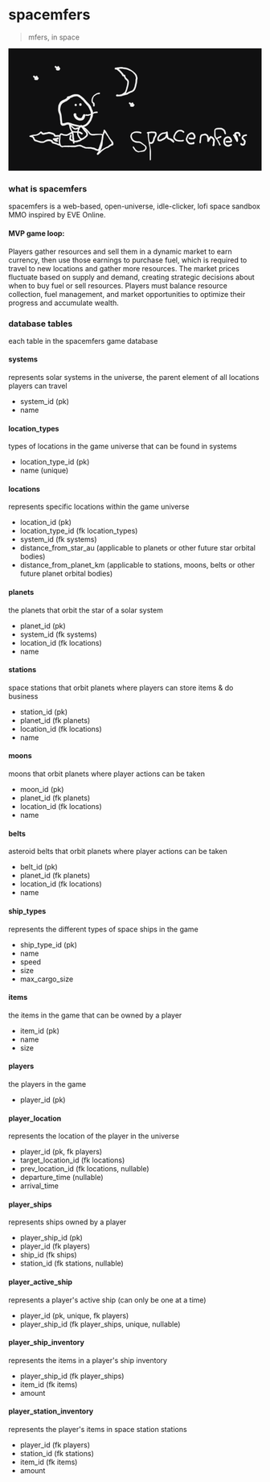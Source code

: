 # spacemfers

> mfers, in space

![spacemfers](assets/spacemfers.png)

### what is spacemfers

spacemfers is a web-based, open-universe, idle-clicker, lofi space sandbox MMO inspired by EVE Online.

#### MVP game loop:
Players gather resources and sell them in a dynamic market to earn currency, then use those earnings to purchase fuel, which is required to travel to new locations and gather more resources. The market prices fluctuate based on supply and demand, creating strategic decisions about when to buy fuel or sell resources. Players must balance resource collection, fuel management, and market opportunities to optimize their progress and accumulate wealth.


### database tables

each table in the spacemfers game database

#### systems
represents solar systems in the universe, the parent element of all locations players can travel

- system_id (pk)
- name

#### location_types
types of locations in the game universe that can be found in systems

- location_type_id (pk)
- name (unique)

#### locations
represents specific locations within the game universe

- location_id (pk)
- location_type_id (fk location_types)
- system_id (fk systems)
- distance_from_star_au (applicable to planets or other future star orbital bodies)
- distance_from_planet_km (applicable to stations, moons, belts or other future planet orbital bodies)

#### planets
the planets that orbit the star of a solar system

- planet_id (pk)
- system_id (fk systems)
- location_id (fk locations)
- name

#### stations
space stations that orbit planets where players can store items & do business

- station_id (pk)
- planet_id (fk planets)
- location_id (fk locations)
- name

#### moons
moons that orbit planets where player actions can be taken

- moon_id (pk)
- planet_id (fk planets)
- location_id (fk locations)
- name

#### belts
asteroid belts that orbit planets where player actions can be taken

- belt_id (pk)
- planet_id (fk planets)
- location_id (fk locations)
- name

#### ship_types
represents the different types of space ships in the game

- ship_type_id (pk)
- name
- speed
- size
- max_cargo_size

#### items
the items in the game that can be owned by a player

- item_id (pk)
- name
- size

#### players
the players in the game

- player_id (pk)

#### player_location
represents the location of the player in the universe

- player_id (pk, fk players)
- target_location_id (fk locations)
- prev_location_id (fk locations, nullable)
- departure_time (nullable)
- arrival_time

#### player_ships
represents ships owned by a player

- player_ship_id (pk)
- player_id (fk players)
- ship_id (fk ships)
- station_id (fk stations, nullable)

#### player_active_ship
represents a player's active ship (can only be one at a time)

- player_id (pk, unique, fk players)
- player_ship_id (fk player_ships, unique, nullable)

#### player_ship_inventory
represents the items in a player's ship inventory

- player_ship_id (fk player_ships)
- item_id (fk items)
- amount

#### player_station_inventory
represents the player's items in space station stations

- player_id (fk players)
- station_id (fk stations)
- item_id (fk items)
- amount
